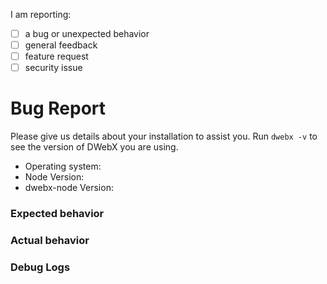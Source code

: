 
<!--
Thanks for opening an issue! Please help us address your bug:

- The issue tracker is only for bugs and feature requests.
- Before reporting a bug, please make sure your version of DWebX updated to the latest release.
- If you have a question or need general advice, ask us in our Chat: http://chat.dwebx.org (#dwebx on IRC, freenode)
-->

I am reporting:

- [ ] a bug or unexpected behavior
- [ ] general feedback
- [ ] feature request
- [ ] security issue <!-- see security issue note below -->

<!--
**Security Issue:** 

Are you reporting a security issue that would impact general users? Please email us at security@dwebx.org to report.
-->

# Bug Report

Please give us details about your installation to assist you. Run `dwebx -v` to see the version of DWebX you are using.

* Operating system:
* Node Version:
* dwebx-node Version:

### Expected behavior

<!-- What do you think should happen? -->

### Actual behavior

<!-- What actually happens? -->

### Debug Logs

<!-- If it is easy to reproduce your bug, please run with the debug output so we can see what is going on. Type `DEBUG=dwebx* <your-command>` to print debug logs. -->
